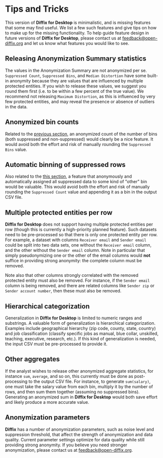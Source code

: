 # Tips and Tricks

This version of __Diffix for Desktop__ is minimalistic, and is missing features that some may find useful. We list a few such features and give tips on how to make up for the missing functionality. To help guide feature design in future versions of __Diffix for Desktop__, please contact us at [feedback@open-diffix.org](mailto:feedback@open-diffix.org) and let us know what features you would like to see.

## Releasing Anonymization Summary statistics

The values in the Anonymization Summary are not anonymized per se. `Suppressed Count`,	`Suppressed Bins`, and	`Median Distortion` have some built-in anonymity because they are values that are influenced by multiple protected entities. If you wish to release these values, we suggest you round them first (i.e. to be within a few percent of the true value).  We recommend not releasing `Maximum Distortion`, as this is influenced by very few protected entities, and may reveal the presence or absence of outliers in the data.

## Anonymized bin counts

Related to the [previous section](#releasing-anonymization-summary-statistics), an anonymized count of the number of bins (both suppressed and non-suppressed) would clearly be a nice feature. It would avoid both the effort and risk of manually rounding the `Suppressed Bins` value.

## Automatic binning of suppressed rows

Also related to the [this section](#releasing-anonymization-summary-statistics), a feature that anonymously and automatically assigned all suppressed data to some kind of "other" bin would be valuable. This would avoid both the effort and risk of manually rounding the `Suppressed Count` value and appending it as a bin in the output CSV file.

## Multiple protected entities per row

__Diffix for Desktop__ does not support having multiple protected entities per row (though this is currently a high-priority planned feature). Such datasets need to be pre-processed so that there is only one protected entity per row. For example, a dataset with columns `Receiver email` and `Sender email` could be split into two data sets, one without the `Receiver email` column, and the other without the `Sender email` column. Note in particular that simply pseudonymizing one or the other of the email columns would **not** suffice in providing strong anonymity: the complete column must be removed.

Note also that other columns strongly correlated with the removed protected entity must also be removed. For instance, if the `Sender email` column is being removed, and there are related columns like `Sender zip` or `Sender account number`, then these must also be removed.

## Hierarchical categorization

Generalization in __Diffix for Desktop__ is limited to numeric ranges and substrings. A valuable form of generalization is hierarchical categorization. Examples include geographical hierarchy (zip code, county, state, country) and job classification (classify specific jobs as manual, blue collar, unskilled, teaching, executive, research, etc.). If this kind of generalization is needed, the input CSV must be pre-processed to provide it.

## Other aggregates

If the analyst wishes to release other anonymized aggregate statistics, for instance `sum`, `average`, and so on, this currently must be done as post-processing to the output CSV file. For instance, to generate `sum(salary)`, one must take the salary value from each bin, multiply it by the number of rows, and then sum them together (assuming no suppressed bins). Generating an anonymized sum in __Diffix for Desktop__ would both save effort and likely produce a more accurate value.

## Anonymization parameters

__Diffix__ has a number of anonymization parameters, such as noise level and suppression threshold, that affect the strength of anonymization and data quality. Current parameter settings optimize for data quality while still providing strong anonymity. If you believe you need stronger anonymization, please contact us at
[feedback@open-diffix.org](mailto:feedback@open-diffix.org).